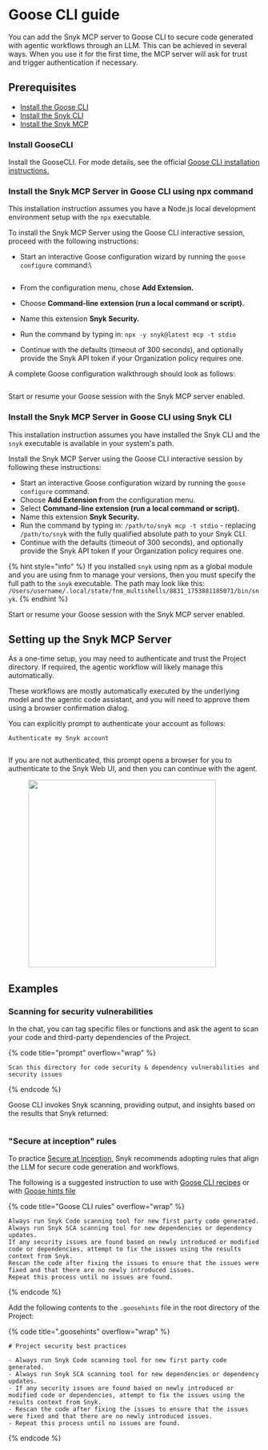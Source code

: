 # Goose CLI guide

You can add the Snyk MCP server to Goose CLI to secure code generated with agentic workflows through an LLM. This can be achieved in several ways. When you use it for the first time, the MCP server will ask for trust and trigger authentication if necessary.

## Prerequisites

* [Install the Goose CLI](gemini-cli-guide.md#install-goosecli)
* [Install the Snyk CLI](../../../developer-tools/snyk-cli/install-or-update-the-snyk-cli/)
* [Install the Snyk MCP](gemini-cli-guide.md#install-the-snyk-mcp-server-in-gemini-cli-using-npx-and-settings.json)

### Install GooseCLI

Install the GooseCLI. For mode details, see the official [Goose CLI installation instructions.](https://block.github.io/goose/docs/quickstart)

### Install the Snyk MCP Server in Goose CLI using npx command

This installation instruction assumes you have a Node.js local development environment setup with the `npx` executable.

To install the Snyk MCP Server using the Goose CLI interactive session, proceed with the following instructions:

*   Start an interactive Goose configuration wizard by running the `goose configure` command:\


    <figure><img src="../../../.gitbook/assets/image (396).png" alt=""><figcaption></figcaption></figure>
* From the configuration menu, chose **Add Extension.**
* Choose **Command-line extension (run a local command or script).**
* Name this extension **Snyk Security.**
* Run the command by typing in: `npx -y snyk@latest mcp -t stdio`
* Continue with the defaults (timeout of 300 seconds), and optionally provide the Snyk API token if your Organization policy requires one.&#x20;

A complete Goose configuration walkthrough should look as follows:

<figure><img src="../../../.gitbook/assets/image (397).png" alt=""><figcaption></figcaption></figure>

Start or resume your Goose session with the Snyk MCP server enabled.

### Install the Snyk MCP Server in Goose CLI using Snyk CLI

This installation instruction assumes you have installed the Snyk CLI and the `snyk` executable is available in your system's path.

Install the Snyk MCP Server using the Goose CLI interactive session by following these instructions:

* Start an interactive Goose configuration wizard by running the `goose configure` command.
* Choose **Add Extension f**rom the configuration menu.
* Select **Command-line extension (run a local command or script).**
* Name this extension **Snyk Security.**
* Run the command by typing in: `/path/to/snyk mcp -t stdio` - replacing `/path/to/snyk` with the fully qualified absolute path to your Snyk CLI.
* Continue with the defaults (timeout of 300 seconds), and optionally provide the Snyk API token if your Organization policy requires one.&#x20;

{% hint style="info" %}
&#x20;If you installed `snyk` using npm as a global module and you are using fnm to manage your versions, then you must specify the full path to the `snyk` executable. The path may look like this: `/Users/username/.local/state/fnm_multishells/8831_1753881185071/bin/snyk`.
{% endhint %}

Start or resume your Goose session with the Snyk MCP server enabled.

## Setting up the Snyk MCP Server

As a one-time setup, you may need to authenticate and trust the Project directory. If required, the agentic workflow will likely manage this automatically.

These workflows are mostly automatically executed by the underlying model and the agentic code assistant, and you will need to approve them using a browser confirmation dialog.&#x20;

You can explicitly prompt to authenticate your account as follows:

```
Authenticate my Snyk account
```

<figure><img src="../../../.gitbook/assets/image (398).png" alt=""><figcaption></figcaption></figure>

If you are not authenticated, this prompt opens a browser for you to authenticate to the Snyk Web UI, and then you can continue with the agent.

<figure><img src="../../../.gitbook/assets/image (486).png" alt="" width="375"><figcaption></figcaption></figure>

## Examples

### Scanning for security vulnerabilities

In the chat, you can tag specific files or functions and ask the agent to scan your code and third-party dependencies of the Project.

{% code title="prompt" overflow="wrap" %}
```
Scan this directory for code security & dependency vulnerabilities and security issues
```
{% endcode %}

Goose CLI invokes Snyk scanning, providing output, and insights based on the results that Snyk returned:

<figure><img src="../../../.gitbook/assets/image (399).png" alt=""><figcaption></figcaption></figure>

### "Secure at inception" rules

To practice [Secure at Inception](https://snyk.io/solutions/secure-ai-generated-code/), Snyk recommends adopting rules that align the LLM for secure code generation and workflows.

The following is a suggested instruction to use with [Goose CLI recipes](https://block.github.io/goose/docs/guides/recipes/session-recipes) or with [Goose hints file](https://block.github.io/goose/docs/guides/using-goosehints)

{% code title="Goose CLI rules" overflow="wrap" %}
```
Always run Snyk Code scanning tool for new first party code generated.
Always run Snyk SCA scanning tool for new dependencies or dependency updates.
If any security issues are found based on newly introduced or modified code or dependencies, attempt to fix the issues using the results context from Snyk.
Rescan the code after fixing the issues to ensure that the issues were fixed and that there are no newly introduced issues.
Repeat this process until no issues are found.
```
{% endcode %}

Add the following contents to the `.goosehints` file in the root directory of the Project:

{% code title=".goosehints" overflow="wrap" %}
```
# Project security best practices

- Always run Snyk Code scanning tool for new first party code generated.
- Always run Snyk SCA scanning tool for new dependencies or dependency updates.
- If any security issues are found based on newly introduced or modified code or dependencies, attempt to fix the issues using the results context from Snyk.
- Rescan the code after fixing the issues to ensure that the issues were fixed and that there are no newly introduced issues.
- Repeat this process until no issues are found.
```
{% endcode %}
